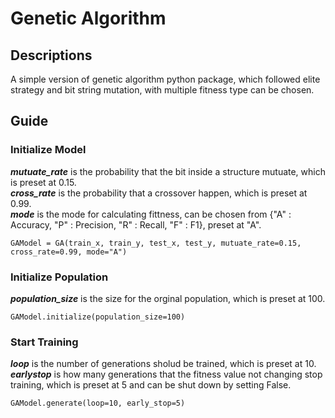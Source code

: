 # Genetic Algorithm

## Descriptions
A simple version of genetic algorithm python package, which followed elite strategy and bit string mutation, with multiple fitness type can be chosen.  

## Guide
### Initialize Model
***mutuate_rate*** is the probability that the bit inside a structure mutuate, which is preset at 0.15.  
***cross_rate*** is the probability that a crossover happen, which is preset at 0.99.  
***mode*** is the mode for calculating fittness, can be chosen from {"A" : Accuracy, "P" : Precision, "R" : Recall, "F" : F1}, preset at "A".  
```
GAModel = GA(train_x, train_y, test_x, test_y, mutuate_rate=0.15, cross_rate=0.99, mode="A")
```

### Initialize Population
***population_size*** is the size for the orginal population, which is preset at 100.  
```
GAModel.initialize(population_size=100)
```

### Start Training
***loop*** is the number of generations sholud be trained, which is preset at 10.  
***earlystop*** is how many generations that the fitness value not changing stop training, which is preset at 5 and can be shut down by setting False.  
```
GAModel.generate(loop=10, early_stop=5)
```
